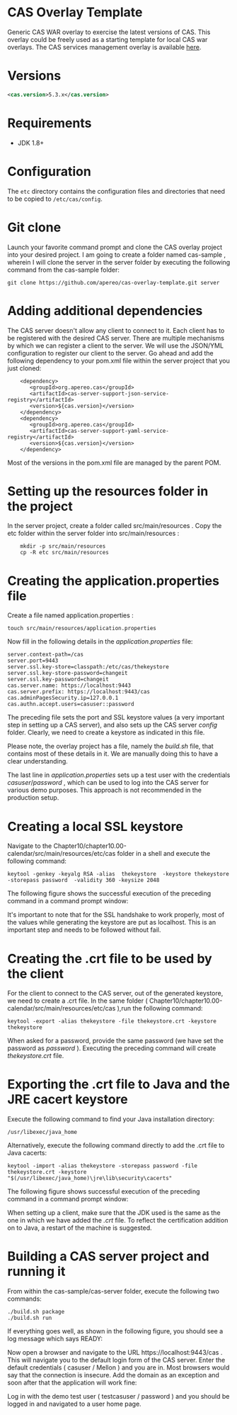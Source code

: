CAS Overlay Template
============================

Generic CAS WAR overlay to exercise the latest versions of CAS. This overlay could be freely used as a starting template for local CAS war overlays. The CAS services management overlay is available [here](https://github.com/apereo/cas-services-management-overlay).

# Versions

```xml
<cas.version>5.3.x</cas.version>
```

# Requirements

* JDK 1.8+

# Configuration

The `etc` directory contains the configuration files and directories that need to be copied to `/etc/cas/config`.

# Git clone
Launch your favorite command prompt and clone the CAS overlay project into your desired project. I am going to create a folder named cas-sample , wherein I will clone the server in the server folder by executing the following command from the cas-sample folder:
```
git clone https://github.com/apereo/cas-overlay-template.git server
```

# Adding additional dependencies
 
The CAS server doesn't allow any client to connect to it. Each client has to be registered with the desired CAS server. There are multiple mechanisms by which we can register a client to the server. We will use the JSON/YML configuration to register our client to the server. Go ahead and add the following dependency to your pom.xml file within the server project that you just cloned:

```
    <dependency>
       <groupId>org.apereo.cas</groupId>
       <artifactId>cas-server-support-json-service-registry</artifactId>
       <version>${cas.version}</version>
    </dependency>
    <dependency>
       <groupId>org.apereo.cas</groupId>
       <artifactId>cas-server-support-yaml-service-registry</artifactId>
       <version>${cas.version}</version>
    </dependency>
```
Most of the versions in the pom.xml file are managed by the parent POM.

# Setting up the resources folder in the project
In the server project, create a folder called src/main/resources . Copy the etc folder within the server folder into src/main/resources :

```
    mkdir -p src/main/resources
    cp -R etc src/main/resources
```
# Creating the application.properties file
Create a file named application.properties :
```
touch src/main/resources/application.properties
```

Now fill in the following details in the *application.properties* file:

```
server.context-path=/cas
server.port=9443
server.ssl.key-store=classpath:/etc/cas/thekeystore
server.ssl.key-store-password=changeit
server.ssl.key-password=changeit
cas.server.name: https://localhost:9443
cas.server.prefix: https://localhost:9443/cas
cas.adminPagesSecurity.ip=127.0.0.1
cas.authn.accept.users=casuser::password
```

The preceding file sets the port and SSL keystore values (a very important step in setting up a CAS server), and also sets up the CAS server *config* folder. Clearly, we need to create a keystore as indicated in this file.

Please note, the overlay project has a file, namely the *build.sh* file, that contains most of these details in it. We are manually doing this to have a clear understanding.

The last line in *application.properties* sets up a test user with the credentials *casuser*/*password* , which can be used to log into the CAS server for various
demo purposes. This approach is not recommended in the production setup.

# Creating a local SSL keystore

Navigate to the Chapter10/chapter10.00-calendar/src/main/resources/etc/cas folder in a shell and execute the following command:

```
keytool -genkey -keyalg RSA -alias  thekeystore  -keystore thekeystore  -storepass password  -validity 360 -keysize 2048
```

The following figure shows the successful execution of the preceding command in a command prompt window:


It's important to note that for the SSL handshake to work properly, most of the values while generating the keystore are put as localhost. This is an important step and needs to be followed without fail.


# Creating the .crt file to be used by the client
For the client to connect to the CAS server, out of the generated keystore, we need to create a .crt file. In the same folder ( Chapter10/chapter10.00-calendar/src/main/resources/etc/cas ),run the following command:

```
keytool -export -alias thekeystore -file thekeystore.crt -keystore thekeystore
```
When asked for a password, provide the same password (we have set the password as *password* ). Executing the preceding command will create *thekeystore.crt* file.

# Exporting the .crt file to Java and the JRE cacert keystore

Execute the following command to find your Java installation directory:
```
/usr/libexec/java_home
```

Alternatively, execute the following command directly to add the .crt file to Java cacerts:

```
keytool -import -alias thekeystore -storepass password -file thekeystore.crt -keystore  "$(/usr/libexec/java_home)\jre\lib\security\cacerts"
```

The following figure shows successful execution of the preceding command in a command prompt window:

When setting up a client, make sure that the JDK used is the same as the one in which we have added the *.crt* file. To reflect the certification addition on to Java, a restart of the machine is suggested.

# Building a CAS server project and running it
From within the cas-sample/cas-server folder, execute the following two commands:
```
./build.sh package
./build.sh run
```

If everything goes well, as shown in the following figure, you should see a log message which says READY:

Now open a browser and navigate to the URL https://localhost:9443/cas . This will navigate you to the default login form of the CAS server. Enter the default credentials ( casuser / Mellon ) and you are in. Most browsers would say that the connection is insecure. Add the domain as an exception and soon after that the application will work fine:

Log in with the demo test user ( testcasuser / password ) and you should be logged in and navigated to a user home page.